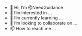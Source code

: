 - 👋 Hi, I’m @NeedGuidance
- 👀 I’m interested in ...
- 🌱 I’m currently learning ...
- 💞️ I’m looking to collaborate on ...
- 📫 How to reach me ...

<!---
NeedGuidance/NeedGuidance is a ✨ special ✨ repository because its `README.md` (this file) appears on your GitHub profile.
You can click the Preview link to take a look at your changes.
--->
